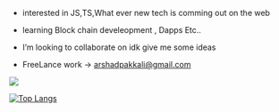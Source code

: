 - interested in JS,TS,What ever new tech is comming out on the web

- learning Block chain develeopment , Dapps Etc.. 

-  I’m looking to collaborate on idk give me some ideas
 
- FreeLance work ->   arshadpakkali@gmail.com


<img src="https://github-readme-stats.vercel.app/api?username=arshadpakkali&&show_icons=true&title_color=ffffff&icon_color=bb2acf&text_color=daf7dc&bg_color=151515">

[![Top Langs](https://github-readme-stats.vercel.app/api/top-langs/?username=arshadpakkali&show_icons=truetitle_color=ffffff&icon_color=bb2acf&text_color=daf7dc&bg_color=151515)](https://github.com/anuraghazra/github-readme-stats)
